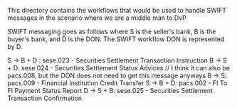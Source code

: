 This directory contains the workflows that would be used to handle SWIFT 
messages in the scenario where we are a middle man to DvP

SWIFT messaging goes as follows where S is the seller's bank, B is the buyer's bank, and D is the DON.
The SWIFT workflow DON is represented by D.

S -> B + D : sese.023 - Securities Settlement Transaction Instruction
B -> S + D: sese.024 - Securities Settlement Status Advices
// I think it can also be pacs.008, but the DON does not need to get this message anyways 
B -> S: pacs.009 - Financial Institution Credit Transfer
S -> B + D: pacs.002 - FI To FI Payment Status Report
D -> S + B: sese.025 - Securities Settlement Transaction Confirmation
